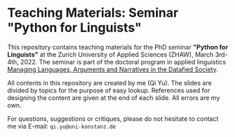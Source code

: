 # Teaching Materials: Seminar "Python for Linguists"

This repository contains teaching materials for the PhD seminar **"Python for Linguists"** at the Zurich University of Applied Sciences (ZHAW), March 3rd-4th, 2022. The seminar is part of the doctoral program in applied linguistics [Managing Languages, Arguments and Narratives in the Datafied Society](https://www.zhaw.ch/en/linguistics/study/doctoral-programmes/doctoral-programme-2021-2024/).

All contents in this repository are created by me (Qi Yu). The slides are divided by topics for the purpose of easy lookup. References used for designing the content are given at the end of each slide. All errors are my own.

For questions, suggestions or critiques, please do not hesitate to contact me via E-mail: ```qi.yu@uni-konstanz.de```

